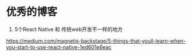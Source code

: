 # 优秀的博客

1. 5个React Native 和 传统web开发不一样的地方

https://medium.com/magnetis-backstage/5-things-that-youll-learn-when-you-start-to-use-react-native-1ed601e6eac

